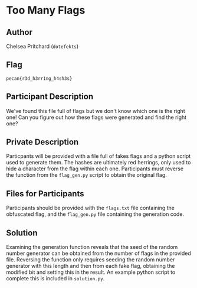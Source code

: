 # Too Many Flags

## Author
Chelsea Pritchard (`dotefekts`)

## Flag
`pecan{r3d_h3rr1ng_h4sh3s}`

## Participant Description
We've found this file full of flags but we don't know which one is the right one! Can you figure out how these flags were generated and find the right one?

## Private Description
Particpants will be provided with a file full of fakes flags and a python script used to generate them. The hashes are ultimately red herrings, only used to hide a character from the flag within each one. Participants must reverse the function from the `flag_gen.py` script to obtain the original flag.

## Files for Participants
Participants should be provided with the `flags.txt` file containing the obfuscated flag, and the `flag_gen.py` file containing the generation code.

## Solution
Examining the generation function reveals that the seed of the random number generator can be obtained from the number of flags in the provided file. Reversing the function only requires seeding the random number generator with this length and then from each fake flag, obtaining the modified bit and setting this in the result. An example python script to complete this is included in `solution.py`.